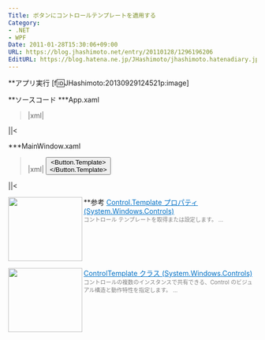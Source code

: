 ```yaml
---
Title: ボタンにコントロールテンプレートを適用する
Category:
- .NET
- WPF
Date: 2011-01-28T15:30:06+09:00
URL: https://blog.jhashimoto.net/entry/20110128/1296196206
EditURL: https://blog.hatena.ne.jp/JHashimoto/jhashimoto.hatenadiary.jp/atom/entry/12921228815717258212
---
```


**アプリ実行
[f:id:JHashimoto:20130929124521p:image]

**ソースコード
***App.xaml
>|xml|
<Application x:Class="HelloWorld.App"
             xmlns="http://schemas.microsoft.com/winfx/2006/xaml/presentation"
             xmlns:x="http://schemas.microsoft.com/winfx/2006/xaml"
             StartupUri="MainWindow.xaml">
</Application>
||<

***MainWindow.xaml
>|xml|
<Window x:Class="HelloWorld.MainWindow"
      xmlns="http://schemas.microsoft.com/winfx/2006/xaml/presentation"
      xmlns:x="http://schemas.microsoft.com/winfx/2006/xaml"
      xmlns:mc="http://schemas.openxmlformats.org/markup-compatibility/2006" 
      xmlns:d="http://schemas.microsoft.com/expression/blend/2008" 
      mc:Ignorable="d" 
      d:DesignHeight="300" d:DesignWidth="300"
      Title="Button">
    <Button>
        <Button.Template>
            <ControlTemplate TargetType="{x:Type Button}">
                <Ellipse Width="100" Height="80" Fill="Blue"></Ellipse>   
            </ControlTemplate>
        </Button.Template>
    </Button>
</Window>
||<

**参考
<a href="http://msdn.microsoft.com/query/dev10.query?appId=Dev10IDEF1&l=JA-JP&k=k%28SYSTEM.WINDOWS.CONTROLS.CONTROL.TEMPLATE%29;k%28VS.XAMLEDITOR%29;k%28TargetFrameworkMoniker-%22.NETFRAMEWORK%2cVERSION%3dV4.0%22%29&rd=true" target="_blank"><img class="alignleft" align="left" border="0" src="http://capture.heartrails.com/150x130/shadow?http://msdn.microsoft.com/query/dev10.query?appId=Dev10IDEF1&l=JA-JP&k=k%28SYSTEM.WINDOWS.CONTROLS.CONTROL.TEMPLATE%29;k%28VS.XAMLEDITOR%29;k%28TargetFrameworkMoniker-%22.NETFRAMEWORK%2cVERSION%3dV4.0%22%29&rd=true" alt="" width="150" height="130" /></a><a style="color:#0070C5;" href="http://msdn.microsoft.com/query/dev10.query?appId=Dev10IDEF1&l=JA-JP&k=k%28SYSTEM.WINDOWS.CONTROLS.CONTROL.TEMPLATE%29;k%28VS.XAMLEDITOR%29;k%28TargetFrameworkMoniker-%22.NETFRAMEWORK%2cVERSION%3dV4.0%22%29&rd=true" target="_blank">Control.Template プロパティ (System.Windows.Controls)</a><a href="http://b.hatena.ne.jp/entry/http://msdn.microsoft.com/query/dev10.query?appId=Dev10IDEF1&l=JA-JP&k=k%28SYSTEM.WINDOWS.CONTROLS.CONTROL.TEMPLATE%29;k%28VS.XAMLEDITOR%29;k%28TargetFrameworkMoniker-%22.NETFRAMEWORK%2cVERSION%3dV4.0%22%29&rd=true" target="_blank"><img border="0" src="http://b.hatena.ne.jp/entry/image/http://msdn.microsoft.com/query/dev10.query?appId=Dev10IDEF1&l=JA-JP&k=k%28SYSTEM.WINDOWS.CONTROLS.CONTROL.TEMPLATE%29;k%28VS.XAMLEDITOR%29;k%28TargetFrameworkMoniker-%22.NETFRAMEWORK%2cVERSION%3dV4.0%22%29&rd=true" alt="" /></a><br><span style="color: #808080;font-size: 80%;">コントロール テンプレートを取得または設定します。 ...</span><br style="clear:both;" />

<a href="http://msdn.microsoft.com/query/dev10.query?appId=Dev10IDEF1&l=JA-JP&k=k%28SYSTEM.WINDOWS.CONTROLS.CONTROLTEMPLATE%29;k%28VS.XAMLEDITOR%29;k%28TargetFrameworkMoniker-%22.NETFRAMEWORK%2cVERSION%3dV4.0%22%29&rd=true" target="_blank"><img class="alignleft" align="left" border="0" src="http://capture.heartrails.com/150x130/shadow?http://msdn.microsoft.com/query/dev10.query?appId=Dev10IDEF1&l=JA-JP&k=k%28SYSTEM.WINDOWS.CONTROLS.CONTROLTEMPLATE%29;k%28VS.XAMLEDITOR%29;k%28TargetFrameworkMoniker-%22.NETFRAMEWORK%2cVERSION%3dV4.0%22%29&rd=true" alt="" width="150" height="130" /></a><a style="color:#0070C5;" href="http://msdn.microsoft.com/query/dev10.query?appId=Dev10IDEF1&l=JA-JP&k=k%28SYSTEM.WINDOWS.CONTROLS.CONTROLTEMPLATE%29;k%28VS.XAMLEDITOR%29;k%28TargetFrameworkMoniker-%22.NETFRAMEWORK%2cVERSION%3dV4.0%22%29&rd=true" target="_blank">ControlTemplate クラス (System.Windows.Controls)</a><a href="http://b.hatena.ne.jp/entry/http://msdn.microsoft.com/query/dev10.query?appId=Dev10IDEF1&l=JA-JP&k=k%28SYSTEM.WINDOWS.CONTROLS.CONTROLTEMPLATE%29;k%28VS.XAMLEDITOR%29;k%28TargetFrameworkMoniker-%22.NETFRAMEWORK%2cVERSION%3dV4.0%22%29&rd=true" target="_blank"><img border="0" src="http://b.hatena.ne.jp/entry/image/http://msdn.microsoft.com/query/dev10.query?appId=Dev10IDEF1&l=JA-JP&k=k%28SYSTEM.WINDOWS.CONTROLS.CONTROLTEMPLATE%29;k%28VS.XAMLEDITOR%29;k%28TargetFrameworkMoniker-%22.NETFRAMEWORK%2cVERSION%3dV4.0%22%29&rd=true" alt="" /></a><br><span style="color: #808080;font-size: 80%;">コントロールの複数のインスタンスで共有できる、Control のビジュアル構造と動作特性を指定します。 ...</span><br style="clear:both;" />
